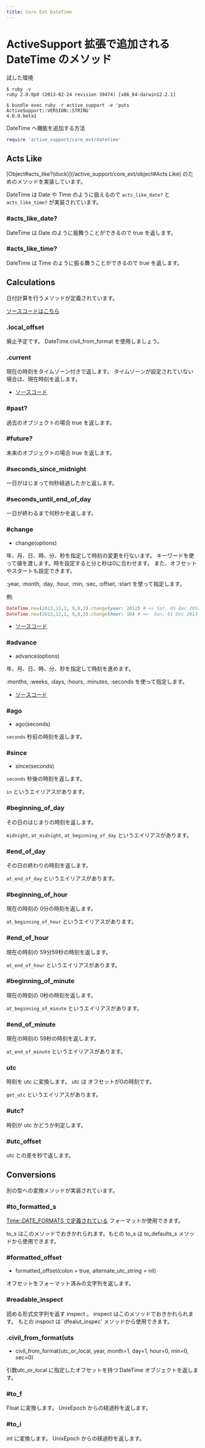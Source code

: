 ```yaml
---
title: Core Ext DateTime
---
```

ActiveSupport 拡張で追加される DateTime のメソッド
================================================================================

試した環境

```
$ ruby -v
ruby 2.0.0p0 (2013-02-24 revision 39474) [x86_64-darwin12.2.1]
```

```
$ bundle exec ruby -r active_support -e 'puts ActiveSupport::VERSION::STRING'
4.0.0.beta1
```

DateTime へ機能を追加する方法

```ruby
require 'active_support/core_ext/datetime'
```

Acts Like
--------------------------------------------------------------------------------

[Object#acts_like?(duck)](/active_support/core_ext/object#Acts Like) のためのメソッドを実装しています。

DateTime は Date や Time のように扱えるので `acts_like_date?` と `acts_like_time?` が実装されています。

### #acts_like_date?

DateTime は Date のように振舞うことができるので true を返します。

### #acts_like_time?

DateTime は Time のように振る舞うことができるので true を返します。

Calculations
--------------------------------------------------------------------------------

日付計算を行うメソッドが定義されています。

[ソースコードはこちら](https://github.com/rails/rails/blob/v4.0.0.beta1/activesupport/lib/active_support/core_ext/date_time/calculations.rb)

### .local_offset

廃止予定です。
DateTime.civil_from_format を使用しましょう。

### .current

現在の時刻をタイムゾーン付きで返します。
タイムゾーンが設定されていない場合は、現在時刻を返します。

* [ソースコード](https://github.com/rails/rails/blob/v4.0.0.beta1/activesupport/lib/active_support/core_ext/date_time/calculations.rb#L12-L18)

### #past?

過去のオブジェクトの場合 true を返します。


### #future?

未来のオブジェクトの場合 true を返します。

### #seconds_since_midnight

一日がはじまって何秒経過したかと返します。

### #seconds_until_end_of_day

一日が終わるまで何秒かを返します。

### #change

* change(options)

年、月、日、時、分、秒を指定して時刻の変更を行ないます。
キーワードを使って値を渡します。時を設定すると分と秒は0に合わせます。
また、オフセットやスタートも設定できます。

:year, :month, :day, :hour, :min, :sec, :offset, :start を使って指定します。

例:
```ruby
DateTime.new(2013,12,1, 9,8,3).change(year: 2012) # => Sat, 01 Dec 2012 09:08:03 +0000
DateTime.new(2013,12,1, 9,8,3).change(hour: 10) # =>  Sun, 01 Dec 2013 10:00:00 +0000
```

* [ソースコード](https://github.com/rails/rails/blob/v4.0.0.beta1/activesupport/lib/active_support/core_ext/date_time/calculations.rb#L44-L66)

### #advance

* advance(options)

年、月、日、時、分、秒を指定して時刻を進めます。

:months, :weeks, :days, :hours, :minutes, :seconds を使って指定します。

* [ソースコード](https://github.com/rails/rails/blob/v4.0.0.beta1/activesupport/lib/active_support/core_ext/date_time/calculations.rb#L68-L85)

### #ago

* ago(seconds)

`seconds` 秒前の時刻を返します。

### #since

* since(seconds)

`seconds` 秒後の時刻を返します。

`in` というエイリアスがあります。

### #beginning_of_day

その日のはじまりの時刻を返します。

`midnight`, `at_midnight`, `at_beginning_of_day` というエイリアスがあります。

### #end_of_day

その日の終わりの時刻を返します。

`at_end_of_day` というエイリアスがあります。

### #beginning_of_hour

現在の時刻の 0分の時刻を返します。

`at_beginning_of_hour` というエイリアスがあります。

### #end_of_hour

現在の時刻の 59分59秒の時刻を返します。

`at_end_of_hour` というエイリアスがあります。

### #beginning_of_minute

現在の時刻の 0秒の時刻を返します。

`at_beginning_of_minute` というエイリアスがあります。

### #end_of_minute

現在の時刻の 59秒の時刻を返します。

`at_end_of_minute` というエイリアスがあります。


### utc

時刻を utc に変換します。
utc は オフセットが0の時刻です。

`get_utc` というエイリアスがあります。


### #utc?

時刻が utc かどうか判定します。


### #utc_offset

utc との差を秒で返します。

Conversions
--------------------------------------------------------------------------------

別の型への変換メソッドが実装されています。

 ### #to_formatted_s

[Time::DATE_FORMATS で定義されている](/active_support/time) フォーマットが使用できます。

to_s はこのメソッドでおきかれられます。もとの to_s は to_defaults_s メソッドから使用できます。


### #formatted_offset

* formatted_offset(colon = true, alternate_utc_string = nil)

オフセットをフォーマット済みの文字列を返します。

### #readable_inspect

読める形式文字列を返す inspect 。
inspect  はこのメソッドでおきかれられます。
もとの inspoct は `dfealut_inspec' メソッドから使用できます。

### .civil_from_format(uts

* civil_from_format(utc_or_local, year, month=1, day=1, hour=0, min=0, sec=0)

引数utc_or_local に指定したオフセットを持つ DateTime オブジェクトを返します。


### #to_f

Float に変換します。
UnixEpoch からの経過秒を返します。

### #to_i

int に変換します。
UnixEpoch からの経過秒を返します。
